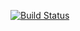[![Build Status](https://travis-ci.org/asdemirci/demoappodev.svg?branch=master)](https://travis-ci.org/asdemirci/demoappodev)


